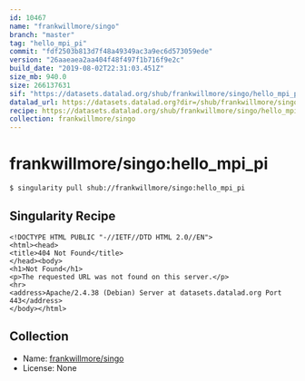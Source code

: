 ```yaml
---
id: 10467
name: "frankwillmore/singo"
branch: "master"
tag: "hello_mpi_pi"
commit: "fdf2503b813d7f48a49349ac3a9ec6d573059ede"
version: "26aaeaea2aa404f48f497f1b716f9e2c"
build_date: "2019-08-02T22:31:03.451Z"
size_mb: 940.0
size: 266137631
sif: "https://datasets.datalad.org/shub/frankwillmore/singo/hello_mpi_pi/2019-08-02-fdf2503b-26aaeaea/26aaeaea2aa404f48f497f1b716f9e2c.sif"
datalad_url: https://datasets.datalad.org?dir=/shub/frankwillmore/singo/hello_mpi_pi/2019-08-02-fdf2503b-26aaeaea/
recipe: https://datasets.datalad.org/shub/frankwillmore/singo/hello_mpi_pi/2019-08-02-fdf2503b-26aaeaea/Singularity
collection: frankwillmore/singo
---
```


# frankwillmore/singo:hello_mpi_pi

```bash
$ singularity pull shub://frankwillmore/singo:hello_mpi_pi
```

## Singularity Recipe

```singularity
<!DOCTYPE HTML PUBLIC "-//IETF//DTD HTML 2.0//EN">
<html><head>
<title>404 Not Found</title>
</head><body>
<h1>Not Found</h1>
<p>The requested URL was not found on this server.</p>
<hr>
<address>Apache/2.4.38 (Debian) Server at datasets.datalad.org Port 443</address>
</body></html>
```

## Collection

 - Name: [frankwillmore/singo](https://github.com/frankwillmore/singo)
 - License: None

